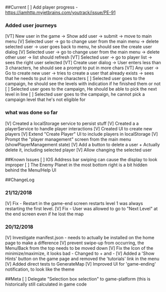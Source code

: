 ##Current
[ ] Add player progress - https://iamhttp.myjetbrains.com/youtrack/issue/PE-91

### Added user journeys
[VT] New user in the game -> Show add user -> submit -> move to main menu
[V] Selected user -> go to change user from the main menu -> delete selected user -> user goes back to menu, he should see the create user dialog
[V] Selected user -> go to change user from the main menu -> delete other user -> list should refresh
[VT] Selected user -> go to player list -> sees the right user selected
[VT] Create user dialog -> User enters less than 3 characters, he should see a prompt to put in more chars
[VT] Any user -> Go to create new user -> tries to create a user that already exists -> sees that he needs to put in more characters
[ ] Selected user goes to the campaign, he should see the levels with indication if he finished them or not
[ ] Selected user goes to the campaign, He should be able to pick the next level in line
[ ] Selected user goes to the campaign, he cannot pick a campaign level that he's not eligible for


### what was done so far
[V] Created a localStorage service to persist stuff
[V] Created a a playerService to handle player interactions
[V] Created UI to create new players
[V] Extend "Create Player" UI to include players in localStorage
[V] Prompt the "player management" screen from the main menu (showPlayerManagement state)
[V] Add a button to delete a user + Actually delete it, including selected player
[V] Allow changing the selected user


##Known Issues
[ ] IOS Address bar swiping can cause the display to look improper
[ ] The Enemy Planet in the most bottom right is a bit hidden behind the Menu/Help UI


##ChangeLog
### 21/12/2018
[V] Fix - Restart in the game-end screen restarts level 1 was always restarting the first level.
[V] Fix - User was allowed to go to "Next Level" at the end screen even if he lost the map

### 20/12/2018
[V] Investigate manifest.json - needs to actually be installed on the home page to make a difference
[V] prevent swipe-up from occurring, the Menu/Back from the top needs to be moved down
[V] Fix the Icon of the minimize/maximize, it looks bad - Changed to + and -
[V] Added a 'Show Hints' button on the game page and removed the 'tutorials' link in the menu
[V] Added direct tests to GenerateMap
[V] Improved UI for 'game-ending' notification, to look like the theme

##Meta
[ ] Delegate "Selection box selection" to game-platform (this is historically still calculated in game code
